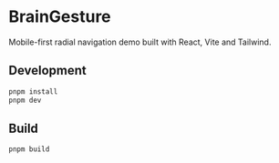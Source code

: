 # BrainGesture

Mobile-first radial navigation demo built with React, Vite and Tailwind.

## Development

```bash
pnpm install
pnpm dev
```

## Build

```bash
pnpm build
```
